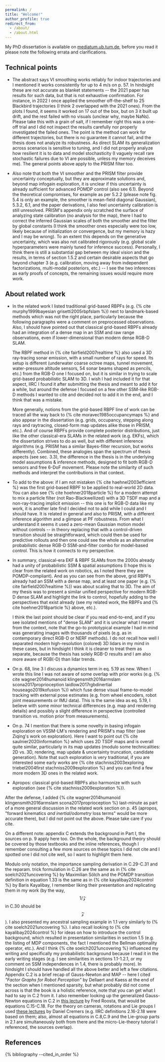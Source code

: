 ```yaml
---
permalink: /
title: "Welcome!"
author_profile: true
redirect_from: 
  - /about/
  - /about.html
---
```


My PhD dissertation is available on [mediatum.ub.tum.de](https://mediatum.ub.tum.de/doc/1720613/1720613.pdf), before you read it please note the following errata and clarifications.

## Technical points

- The abstract says VI smoothing works reliably for indoor trajectories and I mentioned it works consistently for up to 4 m/s on p. 57.
In hindsight these are not accurate as blanket statements -- the 2021 paper has results for such data, but that is not exhaustive confirmation.
For instance, in 2022 I once applied the smoother off-the-shelf to 25 Blackbird trajectories (I think 2 overlapped with the 2021 ones).
From the plots I found, it seems it worked on 17 out of the box, but on 3 it built up drift, and the rest failed with no visuals (unclear why, maybe NaNs).
Please take this with a grain of salt, if I remember right this was a one-off trial and I did not inspect the results carefully nor properly investigated the failed ones.
The point is the method can work for different trajectories, but there is no guarantee it cannot fail, and the thesis does not analyze its robustness.
As direct SLAM its generalization across scenarios is sensitive to tuning, and I did not properly analyze how resilient it is to data and model stochasticity (I vaguely recall rare stochastic failures due to VI are possible, unless my memory deceives me).
The general points above apply to the PRISM filter too.

- Also note that both the VI smoother and the PRISM filter provide uncertainty conceptually, but they are approximate solutions and, beyond map infogain exploration, it is unclear if this uncertainty is already sufficient for advanced POMDP control (also see 6.1).
Beyond the theoretical compromises, for example as per 5.2.2 (please note fig. 5.4 is only an example, the smoother is mean-field diagonal Gaussian), 5.3.2, 6.1, and the paper derivations, I also feel uncertainty calibration is still unresolved.
PRISM's appendix only scratched the surface of analyzing state calibration (no analysis for the map), there I had to correct the inferred Gaussian scales of both the smoother and the filter by global constants (I think the smoother ones especially were too low, likely because of initialization or convergence, but my memory is hazy and I may be wrong).
To an extent this depends on the generative uncertainty, which was also not calibrated rigorously (e.g. global scale hyperparameters were mainly tuned for inference success).
Personally, I think there is still a substantial gap between my ideal vision and the results, in terms of section 1.5.2 and certain desirable aspects that go beyond chapter 3 (e.g. calibration, moving away from independent factorizations, multi-modal posteriors, etc.) -- I see the two inferences as early proofs of concepts, the remaining issues would require more work.

## About related work

- In the related work I listed traditional grid-based RBPFs (e.g. {% cite murphy1999bayesian grisetti2005rbpfslam %}) next to landmark-based methods which was not the right place, particularly because the following paragraphs were a comment on preprocessed observations.
Also, I should have pointed out that classical grid-based RBPFs already had an integration of a dense map in an SSM and raw range observations, even if lower-dimensional than modern dense RGB-D SLAM.

    The RBPF method in {% cite fairfield2007realtime %} also used a 3D ray-tracing sonar emission, with a small number of rays for speed.
    Its setup is different (underwater coarse octree maps, tunnel movement, water-pressure altitude sensors, 54 sonar beams shaped as pencils, etc.) from the RGB-D one I focused on, but it is similar in trying to scale grid-based probabilistic SLAM to 3D.
    I wish I had included it for that aspect, IIRC I found it after submitting the thesis and meant to add it for a while, but around the defense I focused on a few other SSM-like RGB-D methods I wanted to cite and decided not to add it in the end, and I think that was a mistake.

    More generally, notions from the grid-based RBPF line of work can be traced all the way back to {% cite moravec1985occupancymaps %} and also appear in the dissertation (e.g. grids, occupancy, stepping along rays and raytracing, closed-form map updates alike those in PRISM, etc.).
    And of course RBPFs provide complete posterior distributions, just like the other classical-era SLAMs in the related work (e.g. EKFs), which the dissertation strives to do as well, but with different inference algorithms (e.g. PRISM has a similar Bayes-filter recursion, but works differently).
    Combined, these analogies span the spectrum of thesis aspects (see sec. 3.3), the difference in the thesis is in the underlying model assumptions & inference methods, designed to fit both RGB-D sensors and free 6-DoF movement.
    Please note the similarity of such methods and interpret the contributions in that context.

- To add to the above: if I am not mistaken {% cite haehnel2003efficient %} was the first grid-based RBPF to be applied to real-world 2D data.
You can also see {% cite hoehner2018particle %} for a modern attempt to mix a particle filter (not Rao-Blackwellized) with a 3D TSDF map and a non-ray-tracing implicit emission -- this one is for RGB-D data like my work, it is another late find I decided not to add while I could and I should have.
It is related in general and also to PRISM, with a different inference algorithm and a glimpse at PF robustness.
From what I understand it seems it used a zero-mean Gaussian motion model without controls -- in theory replacing that with a control-driven transition should be straightforward, which could then be used for predictive rollouts and then one could see the whole as an alternative probabilistic dense RGB-D SSM-and-filter combo for model-based control.
This is how it connects to my perspective.

- In summary, classical-era EKF & RBPF SLAMs from the 2000s already had a unity of probabilistic SSM & spatial assumptions (I hope this is clear from the related work on robotics, as I noted there they are POMDP-compliant).
And as you can see from the above, grid RBPFs already had an SSM with a dense map, and at least one paper (e.g. {% cite fairfield2007realtime %}) was about scaling that to 3D.
The aim of my thesis was to present a similar unified perspective for modern RGB-D dense SLAM and highlight the link to control, hopefully adding to the perspectives that exist already (see my related work, the RBPFs and {% cite hoehner2018particle %} above, etc.).

    I think the last point should be clear if you read end-to-end, and if you see isolated mentions of "dense SLAM" and it is unclear what I meant from the context, note that the go-to prototypical example I had in mind was generating images with thousands of pixels (e.g. as in contemporary direct RGB-D or NERF methods).
    I do not recall how well I separated modern high-resolution (colored) 3D lidars in my mind in these cases, but in hindsight I think it is cleaner to treat them as separate, because the thesis has solely RGB-D results and I am also more aware of RGB(-D) than lidar trends.

- On p. 68, line 3 I discuss a dynamics term in eq. 5.19 as new.
When I wrote this line I was not aware of some overlap with prior works (e.g. {% cite wagner2014humanoid klingensmith2016armslam scona2017proprioception laidlow2017rgbdinertial houseago2019kofusion %}) which fuse dense visual frame-to-model tracking with external pose estimates (e.g. from wheel encoders, robot joint measurements or IMU data).
This is the same idea as eq. 5.19, I believe with some minor technical differences (e.g. map and rendering details) and possibly a slight difference in perspective (controlled transition vs. motion prior from measurements).

- On p. 74 I mention that there is some novelty in basing infogain exploration on VSSM-LM's rendering and PRISM's map filter (see Ziqing's work on exploration).
Here I want to point out {% cite saulnier2020information %} which uses 2D TSDF maps and is overall quite similar, particularly in its map updates (modulo some technicalities: 2D vs. 3D, rendering, map update & uncertainty truncation, candidate generation).
Note that such exploration is very traditional, if you are interested some early works are {% cite stachniss2003exploring triebel2004first stachniss2009exploration %} and you can find a few more modern 3D ones in the related work.

- Apropos: classical grid-based RBPFs also harmonize with such exploration (see {% cite stachniss2009exploration %}).

After the defense, I added {% cite wagner2014humanoid klingensmith2016armslam scona2017proprioception %} last-minute as part of a more general discussion in the related work section on p. 45 (apropos, "forward kinematics *and inertial/odometry* loss terms" would be more accurate there), but I did not point out the above.
Please take care if you cite.

On a different note: appendix C extends the background in Part I, the sources on p. 9 apply here too.
On the whole, the background theory should be covered by those textbooks and the inline references, though I remember consulting a few more sources on these topics I did not cite and I spotted one I did not cite well, so I want to highlight them here.

Modulo only notation, the importance sampling derivation in C.29-C.31 and the reparam. trick formulation in C.26 are the same as in {% cite soelch2021uncovering %} by Maximilian Sölch and the POMDP transition definition in equation 1.33 is the same as in {% cite kayalibay2024control %} by Baris Kayalibay, I remember liking their presentation and replicating them in my work (by the way, $$1/\mathcal{Z}$$ in C.30 should be $$\mathcal{Z}$$).
I also presented my ancestral sampling example in 1.1 very similarly to {% cite soelch2021uncovering %}.
I also recall looking to {% cite kayalibay2024control %} for ideas on how to introduce the control background, which resulted in presentation similarities in section 1.5 (e.g. the listing of MDP components, the fact I mentioned the Bellman optimality operator, etc.).
And I think {% cite soelch2021uncovering %} influenced my writing and specifically my probabilistic background because I read it in the early writing stages (e.g. I see similarities in sections 1.1-1.2.1, or my comment on SSM independences in 1.4, there is probably more).
In hindsight I should have handled all the above better and left a few citations.
Appendix C.2 is a brief recap of Gauss-Newton and MAP -- here I cited *"Factor Graphs for Robot Perception"* by Dellaert and Kaess at the end of the section when I mentioned sparsity, but what probably did not come across is that the book is a holistic reference, note that you can get what I had to say in C.2 from it.
I also remember looking up the generalized Gauss-Newton equations in C.2 in [this lecture](https://www.youtube.com/watch?v=SuqEx_wPPwI) by Fred Roosta, that would be equations C.15-C.18.
For the theory on cameras, rotations and Lie groups I used [these lectures](https://www.youtube.com/playlist?list=PLTBdjV_4f-EJn6udZ34tht9EVIW7lbeo4) by Daniel Cremers (e.g. IIRC definitions 2.16-2.18 were based on them; also, almost all equations in C.8,C.9 and the Lie-group parts in 2.1 are simultaneously both from there and the micro-Lie-theory tutorial I referenced, the sources overlap).

## References
{% bibliography --cited_in_order %}
